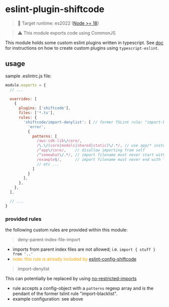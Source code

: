 # eslint-plugin-shiftcode

> 🎯 Target runtime: es2022 ([Node >= 18](https://node.green/#ES2022))

> ⚠️ This module exports code using CommonJS

This module holds some custom eslint plugins written in typescript. See [doc](https://typescript-eslint.io/custom-rules)
for instructions on how to create custom plugins using `typescript-eslint`.

## usage

sample .eslintrc.js file:

```javascript
module.exports = {
  // ...

  overrides: [
    {
      plugins: ['shiftcode'],
      files: ['*.ts'],
      rules: {
        'shiftcode/import-denylist': [ // former TSLint rule: "import-blacklist"
          'error',
          {
            patterns: [
              /aws-cdk-lib\/core/,
              /\.\/(core|models|shared|static)\/.*/, // use app/* instead
              /^app\/core/,    // disallow importing from self
              /^somewhat\/.*/, // import filename must never start with "somewhat"
              /example$/,      // import filename must never end with "example"
              // etc ...
            ]
          }
        ],
      },
    },
  ],

  // ...
}
```

### provided rules

the following custom rules are provided within this module:

> deny-parent-index-file-import

- imports from parent index files are not allowed; i.e. ``import { stuff } from '..'``
- <span style="color: orange">note: this rule is already included by [eslint-config-shiftcode](../eslint-config-shiftcode)</span>

> import-denylist

This can potentially be replaced by using [no-restricted-imports](https://eslint.org/docs/latest/rules/no-restricted-imports)

- rule accepts a config-object with a ``patterns`` regexp array and is the pendant of the former tslint rule "import-blacklist".
- example configuration: see above
